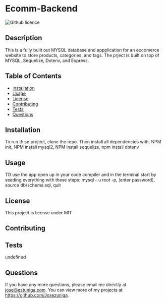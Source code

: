 # Ecomm-Backend
  ![Github licence](http://img.shields.io/badge/license-MIT-blue.svg)

  
  ## Description 
  This is a fully built out MYSQL database and appplication for an eccomerce website to store products, categories, and tags. The prject is built on top of MYSQL, Sequelize, Dotenv, and Express.

  ## Table of Contents
  * [Installation](#installation)
  * [Usage](#usage)
  * [License](#license)
  * [Contributing](#contributing)
  * [Tests](#tests)
  * [Questions](#questions)
  
  ## Installation 
  To run thise project, clone the repo. Then  install all dependencies  with. NPM init, NPM install mysql2, NPM install sequelize, npm install dotenv

  ## Usage 
  TO use the app open up in your code compiler and in the terminal start by seeding everything with these steps: mysql - u root -p, (enter password), source db/schema.sql, quit

  ## License 
  This project is license under MIT

  ## Contributing 
  

  ## Tests
  undefined

  ## Questions
  If you have any more questions, please email me directly at jose@estuniga.com. You can view more of my projects at https://github.com/Josezuniga.
